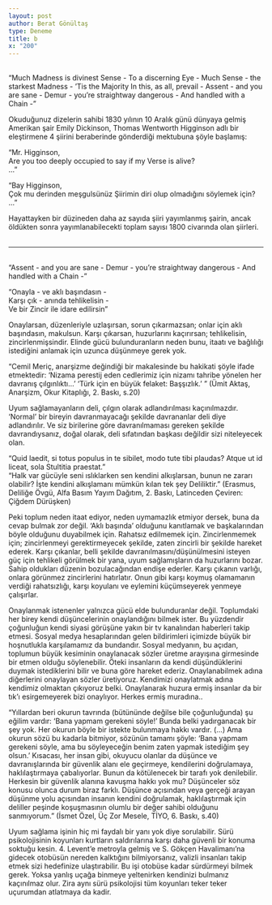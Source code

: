 ```yaml
---
layout: post
author: Berat Gönültaş
type: Deneme
title: b
x: "200"
---
```

<br/>
“Much Madness is divinest Sense -  
To a discerning Eye -  
Much Sense - the starkest Madness -  
’Tis the Majority  
In this, as all, prevail -  
Assent - and you are sane -  
Demur - you’re straightway dangerous -  
And handled with a Chain -”  

Okuduğunuz dizelerin sahibi 1830 yılının 10 Aralık günü dünyaya gelmiş Amerikan şair Emily Dickinson, Thomas Wentworth Higginson adlı bir eleştirmene 4 şiirini beraberinde gönderdiği mektubuna şöyle başlamış:

“Mr. Higginson,  
Are you too deeply occupied to say if my Verse is alive?  
...”

“Bay Higginson,  
Çok mu derinden meşgulsünüz Şiirimin diri olup olmadığını söylemek için?  
...”

Hayattayken bir düzineden daha az sayıda şiiri yayımlanmış şairin, ancak öldükten sonra yayımlanabilecekti toplam sayısı 1800 civarında olan şiirleri.
<br/>
<br/>

---

<br/>
“Assent - and you are sane -  
Demur - you’re straightway dangerous -  
And handled with a Chain -”  

“Onayla - ve aklı başındasın -  
Karşı çık - anında tehlikelisin -  
Ve bir Zincir ile idare edilirsin”  

Onaylarsan, düzenleriyle uzlaşırsan, sorun çıkarmazsan; onlar için aklı başındasın, makulsun. Karşı çıkarsan, huzurlarını kaçırırsan; tehlikelisin, zincirlenmişsindir. Elinde gücü bulunduranların neden bunu, itaatı ve bağlılığı istediğini anlamak için uzunca düşünmeye gerek yok.

“Cemil Meriç, anarşizme değindiği bir makalesinde bu hakikati şöyle ifade etmektedir: ‘Nizama perestij eden cedlerimiz için nizamı tahribe yönelen her davranış çılgınlıktı...’ ‘Türk için en büyük felaket: Başşızlık.’ ” (Ümit Aktaş, Anarşizm, Okur Kitaplığı, 2. Baskı, s.20)

Uyum sağlamayanların deli, çılgın olarak adlandırılması kaçınılmazdır. ‘Normal’ bir bireyin davranmayacağı şekilde davrananlar deli diye adlandırılır. Ve siz birilerine göre davranılmaması gereken şekilde davrandıysanız, doğal olarak, deli sıfatından başkası değildir sizi niteleyecek olan.

“Quid laedit, si totus populus in te sibilet, modo tute tibi plaudas? Atque ut id liceat, sola Stultitia praestat.”  
“Halk var gücüyle seni ıslıklarken sen kendini alkışlarsan, bunun ne zararı olabilir? İşte kendini alkışlamanı mümkün kılan tek şey Deliliktir.” (Erasmus, Deliliğe Övgü, Alfa Basım Yayım Dağıtım, 2. Baskı, Latinceden Çeviren: Çiğdem Dürüşken)

Peki toplum neden itaat ediyor, neden uymamazlık etmiyor dersek, buna da cevap bulmak zor değil. ‘Aklı başında’ olduğunu kanıtlamak ve başkalarından böyle olduğunu duyabilmek için. Rahatsız edilmemek için. Zincirlenmemek için; zincirlenmeyi gerektirmeyecek şekilde, zaten zincirli bir şekilde hareket ederek. Karşı çıkanlar, belli şekilde davranılmasını/düşünülmesini isteyen güç için tehlikeli görülmek bir yana, uyum sağlamışların da huzurlarını bozar. Sahip oldukları düzenin bozulacağından endişe ederler. Karşı çıkanın varlığı, onlara görünmez zincirlerini hatırlatır. Onun gibi karşı koymuş olamamanın verdiği rahatsızlığı, karşı koyulanı ve eylemini küçümseyerek yenmeye çalışırlar.

Onaylanmak istenenler yalnızca gücü elde bulunduranlar değil. Toplumdaki her birey kendi düşüncelerinin onaylandığını bilmek ister. Bu yüzdendir çoğunluğun kendi siyasi görüşüne yakın bir tv kanalından haberleri takip etmesi. Sosyal medya hesaplarından gelen bildirimleri içimizde büyük bir hoşnutlukla karşılamamız da bundandır. Sosyal medyanın, bu açıdan, toplumun büyük kesiminin onaylanacak sözler üretme arayışına girmesinde bir etmen olduğu söylenebilir. Öteki insanların da kendi düşündüklerini duymak istediklerini bilir ve buna göre hareket ederiz.  Onaylanabilmek adına diğerlerini onaylayan sözler üretiyoruz. Kendimizi onaylatmak adına kendimiz olmaktan çıkıyoruz belki. Onaylanarak huzura ermiş insanlar da bir tık’ı esirgemeyerek bizi onaylıyor. Herkes ermiş muradına..

“Yıllardan beri okurun tavrında (bütününde değilse bile çoğunluğunda) şu eğilim vardır: ‘Bana yapmam gerekeni söyle!’ Bunda belki yadırganacak bir şey yok. Her okurun böyle bir istekte bulunmaya hakkı vardır. (...)  Ama okurun sözü bu kadarla bitmiyor, sözünün tamamı şöyle: ‘Bana yapmam gerekeni söyle, ama bu söyleyeceğin benim zaten yapmak istediğim şey olsun.’ Kısacası, her insan gibi, okuyucu olanlar da düşünce ve davranışlarında bir güvenlik alanı ele geçirmeye, kendilerini doğrulamaya, haklılaştırmaya çabalıyorlar. Bunun da kötülenecek bir tarafı yok denilebilir. Herkesin bir güvenlik alanına kavuşma hakkı yok mu? Düşünceler söz konusu olunca durum biraz farklı. Düşünce açısından veya gerçeği arayan düşünme yolu açısından insanın kendini doğrulamak, haklılaştırmak için deliller peşinde koşuşmasının olumlu bir değer sahibi olduğunu sanmıyorum.” (İsmet Özel, Üç Zor Mesele, TİYO, 6. Baskı, s.40)

Uyum sağlama işinin hiç mi faydalı bir yanı yok diye sorulabilir. Sürü psikolojisinin koyunları kurtların saldırılarına karşı daha güvenli bir konuma soktuğu kesin. 4. Levent’e metroyla gelmiş ve S. Gökçen Havalimanı’na gidecek otobüsün nereden kalktığını bilmiyorsanız, valizli insanları takip etmek sizi hedefinize ulaştırabilir. Bu işi otobüse kadar sürdürmeyi bilmek gerek. Yoksa yanlış uçağa binmeye yeltenirken kendinizi bulmanız kaçınılmaz olur. Zira aynı sürü psikolojisi tüm koyunları teker teker uçurumdan atlatmaya da kadir.
